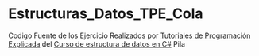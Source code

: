 # Estructuras_Datos_TPE_Cola
Codigo Fuente de los Ejercicio Realizados por [Tutoriales de Programación Explicada](https://www.youtube.com/channel/UCnjiTpRymNvwcsW0yQ1JY4Q "Canal Youtube") del [Curso de estructura de datos en C#](https://www.youtube.com/watch?v=gbcYN1Cb4Mw&list=PLsaihF7BSsEk_jSte_Z4KtZkpI6uA8u5M "Curso de Estructuras de Datos")  Pila
